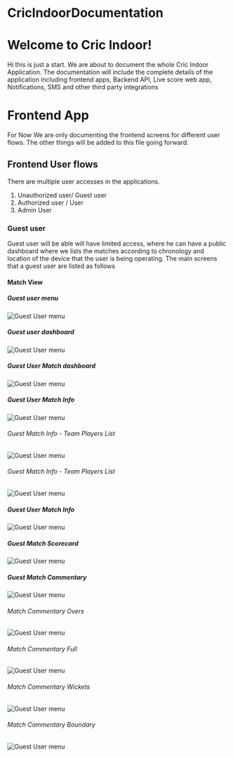 # CricIndoorDocumentation
# Welcome to Cric Indoor!

Hi this is just a start. We are about to document the whole Cric Indoor Application. The documentation will include the complete details of the application including frontend apps, Backend API, Live score web app, Notifications, SMS and other third party integrations


# Frontend App

For Now We are only documenting the frontend screens for different user flows. The other things will be added to this file going forward.

## Frontend User flows

There are multiple user accesses in the applications.

 1. Unauthorized user/ Guest user
 2. Authorized user / User
 3. Admin User

### Guest user
Guest user will be able will have limited access, where he can have a public dashboard where we lists the matches according to chronology and location of the device that the user is being operating. The main screens that a guest user are listed as follows
#### Match View
 ##### Guest user menu
   ![Guest User menu](/images/screenshots/guest-menu.jpg)
 ##### Guest user dashboard
   ![Guest User menu](/images/screenshots/guest-dashboard.jpg)
 ##### Guest User Match dashboard
   ![Guest User menu](/images/screenshots/guest-match-summary.jpg)
 ##### Guest User Match Info
   ![Guest User menu](/images/screenshots/guest-match-info.jpg)
###### Guest Match Info - Team Players List
   ![Guest User menu](/images/screenshots/guest-team-players.jpg)
###### Guest Match Info - Team Players List
   ![Guest User menu](/images/screenshots/guest-team-player-info.jpg)
 ##### Guest User Match Info
   ![Guest User menu](/images/screenshots/guest-match-info.jpg)
 ##### Guest Match Scorecard
   ![Guest User menu](/images/screenshots/guest-match-scorecard.jpg)
 ##### Guest Match Commentary
   ![Guest User menu](/images/screenshots/guest-match-commentary.jpg)
###### Match Commentary Overs
   ![Guest User menu](/images/screenshots/match-commentary-overs.jpg)
###### Match Commentary Full
   ![Guest User menu](/images/screenshots/match-commentary-full.jpg)
###### Match Commentary Wickets
   ![Guest User menu](/images/screenshots/match-commentary-wickets.jpg)
###### Match Commentary Boundary
   ![Guest User menu](/images/screenshots/match-commentary-boundary.jpg)